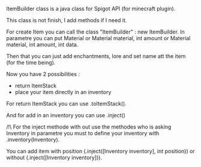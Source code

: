 ItemBuilder class is a java class for Spigot API (for minecraft plugin).

This class is not finish, I add methods if I need it.

For create Item you can call the class "ItemBuilder" : new ItemBuilder.
In parametre you can put Material or Material material, int amount or Material material, int amount, int data.

Then that you can just add enchantments, lore and set name att the item (for the time being).

Now you have 2 possibilities :
- return ItemStack
- place your item directly in an inventory

For return ItemStack you can use .toItemStack().

And for add in an inventory you can use .inject()

/!\ For the inject methode with out use the methodes who is asking Inventory in parametre you must to define your inventory with .inventory(Inventory).

You can add item with position (.inject([Inventory inventory], int position)) or without (.inject([Inventory inventory])).

